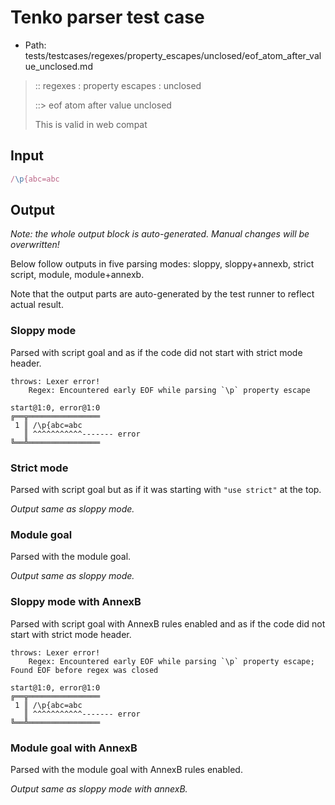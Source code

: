 # Tenko parser test case

- Path: tests/testcases/regexes/property_escapes/unclosed/eof_atom_after_value_unclosed.md

> :: regexes : property escapes : unclosed
>
> ::> eof atom after value unclosed
>
> This is valid in web compat

## Input

`````js
/\p{abc=abc
`````

## Output

_Note: the whole output block is auto-generated. Manual changes will be overwritten!_

Below follow outputs in five parsing modes: sloppy, sloppy+annexb, strict script, module, module+annexb.

Note that the output parts are auto-generated by the test runner to reflect actual result.

### Sloppy mode

Parsed with script goal and as if the code did not start with strict mode header.

`````
throws: Lexer error!
    Regex: Encountered early EOF while parsing `\p` property escape

start@1:0, error@1:0
╔══╦════════════════
 1 ║ /\p{abc=abc
   ║ ^^^^^^^^^^^------- error
╚══╩════════════════

`````

### Strict mode

Parsed with script goal but as if it was starting with `"use strict"` at the top.

_Output same as sloppy mode._

### Module goal

Parsed with the module goal.

_Output same as sloppy mode._

### Sloppy mode with AnnexB

Parsed with script goal with AnnexB rules enabled and as if the code did not start with strict mode header.

`````
throws: Lexer error!
    Regex: Encountered early EOF while parsing `\p` property escape; Found EOF before regex was closed

start@1:0, error@1:0
╔══╦════════════════
 1 ║ /\p{abc=abc
   ║ ^^^^^^^^^^^------- error
╚══╩════════════════

`````

### Module goal with AnnexB

Parsed with the module goal with AnnexB rules enabled.

_Output same as sloppy mode with annexB._
